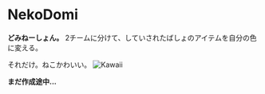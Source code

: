 # NekoDomi
**どみねーしょん。**
2チームに分けて、していされたばしょのアイテムを自分の色に変える。

それだけ。ねこかわいい。
![Kawaii](https://cdn.discordapp.com/attachments/872234990761558036/873084797453475860/5f1ee1dd2cb01c0811c8fd73c5f58619fea38aa0.jpg)

**まだ作成途中...**
